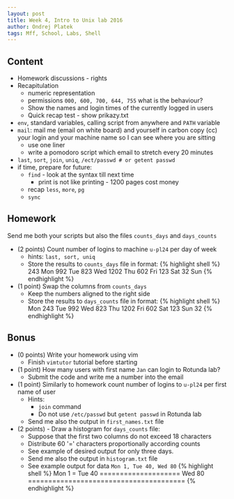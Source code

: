 ```yaml
---
layout: post
title: Week 4, Intro to Unix lab 2016
author: Ondrej Platek
tags: Mff, School, Labs, Shell
---
```


## Content 
- Homework discussions - rights
- Recapitulation
    - numeric representation
    - permissions `000, 600, 700, 644, 755` what is the behaviour?
    - Show the names and login times of the currently logged in users
    - Quick recap test - show prikazy.txt
- `env`, standard variables, calling script from anywhere and `PATH` variable
- `mail`: mail me (email on white board) and yourself in carbon copy (cc) your login and your machine name so I can see where you are sitting 
    - use one liner
    - write a pomodoro script which email to stretch every 20 minutes
- `last`, `sort`, `join`, `uniq`, `/ect/passwd # or getent passwd`
- if time, prepare for future:
    - `find` - look at the syntax till next time
        - print is not like printing - 1200 pages cost money
    - recap `less`, `more`, `pg`
    - `sync`


## Homework
Send me both your scripts but also the files `counts_days` and `days_counts`

- (2 points) Count number of logins to machine `u-pl24` per day of week
    - hints:  `last, sort, uniq`
    - Store the results to `counts_days` file in format:
{% highlight shell %}
  243 Mon
  992 Tue
  823 Wed
 1202 Thu
  602 Fri
  123 Sat
   32 Sun
{% endhighlight %}
- (1 point) Swap the columns from `counts_days`
    - Keep the numbers aligned to the right side
    - Store the results to `days_counts` file in format:
{% highlight shell %}
Mon  243
Tue  992
Wed  823
Thu 1202
Fri  602
Sat  123
Sun   32
{% endhighlight %}


## Bonus
- (0 points) Write your homework using vim 
    - Finish `vimtutor` tutorial before starting
- (1 point) How many users with first name `Jan` can login to Rotunda lab? 
    - Submit the code and write me a number into the email
- (1 point) Similarly to homework count number of logins to `u-pl24` per first name of user
    - Hints:
        - `join` command
        - Do not use `/etc/passwd` but `getent passwd` in Rotunda lab
    - Send me also the output in `first_names.txt` file 
- (2 points) - Draw a histogram for `days_counts` file:
    - Suppose that the first two columns do not exceed 18 characters
    - Distribute 60 '=' characters proportionally according counts 
    - See example of desired output for only three days.
    - Send me also the output in `histogram.txt` file 
    - See example output for data `Mon 1, Tue 40, Wed 80`
{% highlight shell %}
Mon  1 =
Tue 40 ====================
Wed 80 =======================================
{% endhighlight %}
